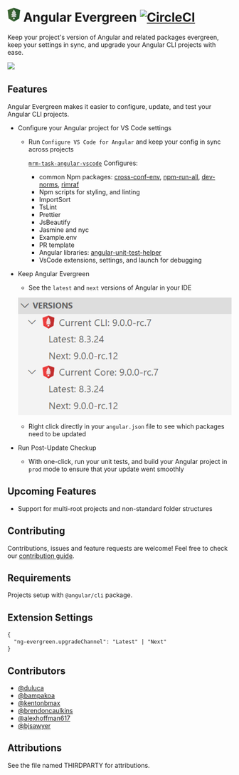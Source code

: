 # ![](ng-evergreen-logo-32.png) Angular Evergreen [![CircleCI](https://circleci.com/gh/expertly-simple/angular-evergreen.png)](https://circleci.com/gh/expertly-simple/angular-evergreen/tree/main)

Keep your project's version of Angular and related packages evergreen, keep your settings in sync, and upgrade your Angular CLI projects with ease.

![](ng-evergreen-1.gif)

## Features

Angular Evergreen makes it easier to configure, update, and test your Angular CLI projects.

- Configure your Angular project for VS Code settings

  - Run `Configure VS Code for Angular` and keep your config in sync across projects

    [`mrm-task-angular-vscode`](https://www.npmjs.com/package/mrm-task-angular-vscode) Configures:

    - common Npm packages: [cross-conf-env](https://www.npmjs.com/package/cross-conf-env), [npm-run-all](npm-run-all), [dev-norms](https://www.npmjs.com/package/dev-norms), [rimraf](https://www.npmjs.com/package/rimraf)
    - Npm scripts for styling, and linting
    - ImportSort
    - TsLint
    - Prettier
    - JsBeautify
    - Jasmine and nyc
    - Example.env
    - PR template
    - Angular libraries: [angular-unit-test-helper](https://www.npmjs.com/package/angular-unit-test-helper)
    - VsCode extensions, settings, and launch for debugging

- Keep Angular Evergreen

  - See the `latest` and `next` versions of Angular in your IDE

  ![](ng-evergreen-versions.png)

  - Right click directly in your `angular.json` file to see which packages need to be updated

- Run Post-Update Checkup
  - With one-click, run your unit tests, and build your Angular project in `prod` mode to ensure that your update went smoothly

## Upcoming Features

- Support for multi-root projects and non-standard folder structures

## Contributing

Contributions, issues and feature requests are welcome!
Feel free to check our [contribution guide](https://github.com/expertly-simple/angular-evergreen/blob/main/CONTRIBUTING.md).

## Requirements

Projects setup with `@angular/cli` package.

## Extension Settings

```
{
  "ng-evergreen.upgradeChannel": "Latest" | "Next"
}
```

## Contributors

- [@duluca](http://github.com/duluca)
- [@bampakoa](https://github.com/bampakoa)
- [@kentonbmax](http://github.com/kentonbmax)
- [@brendoncaulkins](http://github.com/brendoncaulkins)
- [@alexhoffman617](http://github.com/alexhoffman617)
- [@bjsawyer](https://github.com/bjsawyer)

## Attributions

See the file named THIRDPARTY for attributions.

